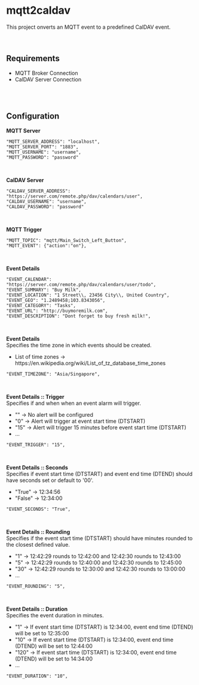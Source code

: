 # mqtt2caldav  
This project onverts an MQTT event to a predefined CalDAV event.
<br />
<br />
<br />


## Requirements  
* MQTT Broker Connection
* CalDAV Server Connection
<br />
<br />


## Configuration
**MQTT Server**  
```
"MQTT_SERVER_ADDRESS": "localhost",
"MQTT_SERVER_PORT": "1883",
"MQTT_USERNAME": "username",
"MQTT_PASSWORD": "password"
 ```
<br />


**CalDAV Server** 
```
"CALDAV_SERVER_ADDRESS": "https://server.com/remote.php/dav/calendars/user",
"CALDAV_USERNAME": "username",
"CALDAV_PASSWORD": "password"
 ```
<br />


**MQTT Trigger**   
```
"MQTT_TOPIC": "mqtt/Main_Switch_Left_Button",
"MQTT_EVENT": {"action":"on"},
```
<br />


**Event Details**  
```
"EVENT_CALENDAR": "https://server.com/remote.php/dav/calendars/user/todo",
"EVENT_SUMMARY": "Buy Milk",
"EVENT_LOCATION": "1 Street\\, 23456 City\\, United Country",
"EVENT_GEO": "1.2489458;103.8343056",
"EVENT_CATEGORY": "Tasks",
"EVENT_URL": "http://buymoremilk.com",
"EVENT_DESCRIPTION": "Dont forget to buy fresh milk!",
```
<br />


**Event Details**  
Specifies the time zone in which events should be created.
* List of time zones → https://<span></span>en.wikipedia.org/wiki/List_of_tz_database_time_zones
```
"EVENT_TIMEZONE": "Asia/Singapore",
```
<br />
 
 
**Event Details :: Trigger**  
Specifies if and when when an event alarm will trigger.  
* "" → No alert will be configured  
* "0" → Alert will trigger at event start time (DTSTART)  
* "15" → Alert will trigger 15 minutes before event start time (DTSTART)  
* ...
```
"EVENT_TRIGGER": "15",
```
<br />


**Event Details :: Seconds**  
Specifies if event start time (DTSTART) and event end time (DTEND) should have seconds set or default to '00'.  
* "True" → 12:34:56  
* "False" → 12:34:00   
```
"EVENT_SECONDS": "True",
```
<br />


**Event Details :: Rounding**  
Specifies if the event start time (DTSTART) should have minutes rounded to the closest defined value.
* "1" → 12:42:29 rounds to 12:42:00 and 12:42:30 rounds to 12:43:00
* "5" → 12:42:29 rounds to 12:40:00 and 12:42:30 rounds to 12:45:00 
* "30" → 12:42:29 rounds to 12:30:00 and 12:42:30 rounds to 13:00:00
* ...
```
"EVENT_ROUNDING": "5",
```
<br />


**Event Details :: Duration**  
Specifies the event duration in minutes.
* "1" → If event start time (DTSTART) is 12:34:00, event end time (DTEND) will be set to 12:35:00
* "10" → If event start time (DTSTART) is 12:34:00, event end time (DTEND) will be set to 12:44:00
* "120" → If event start time (DTSTART) is 12:34:00, event end time (DTEND) will be set to 14:34:00
* ...
```
"EVENT_DURATION": "10",
```
<br />
